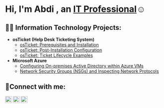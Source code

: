 <h1>Hi, I'm Abdi , an <a href="https://www.linkedin.com/in/abdiomarobsieh/">IT Professional</a>☺</h1>

<h2>👨‍💻 Information Technology Projects:</h2>

- <b>osTicket (Help Desk Ticketing System)</b>
  - [osTicket: Prerequisites and Installation](https://github.com/obsieh/osticket-prereqs)
  - [osTicket: Post-Installation Configuration](https://github.com/obsieh/post-install-config-)
  - [osTicket: Ticket Lifecycle Examples](https://github.com/obsieh/ticket-lifecycle)
- <b>Microsoft Azure</b>
  - [Configuring On-premises Active Directory within Azure VMs](https://github.com/obsieh/configure-ad)
  - [Network Security Groups (NSGs) and Inspecting Network Protocols](https://github.com/obsieh/azure-network-protocols)

<h2>🤳Connect with me:</h2>

[<img align="left" alt="Josh | Twitter" width="22px" src="https://cdn.jsdelivr.net/npm/simple-icons@v3/icons/twitter.svg" />][twitter]
[<img align="left" alt="Josh | LinkedIn" width="22px" src="https://cdn.jsdelivr.net/npm/simple-icons@v3/icons/linkedin.svg" />][linkedin]
[<img align="left" alt="Josh | Instagram" width="22px" src="https://cdn.jsdelivr.net/npm/simple-icons@v3/icons/instagram.svg" />][instagram]

[twitter]: https://www.linkedin.com/in/abdiomarobsieh/
[instagram]: https://www.linkedin.com/in/abdiomarobsieh/
[linkedin]: https://www.linkedin.com/in/abdiomarobsieh/
